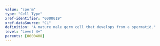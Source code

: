 ```yaml
---
value: "sperm"
type: "Cell Type"
xref-identifier: "0000019"
xref-dataSource: "CL"
definition: "A mature male germ cell that develops from a spermatid."
level: "Level 4+"
parents: [0000408]
---
```

